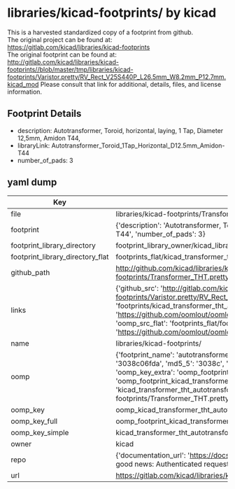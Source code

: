# libraries/kicad-footprints/ by kicad  
This is a harvested standardized copy of a footprint from github.  
The original project can be found at:  
https://gitlab.com/kicad/libraries/kicad-footprints  
The original footprint can be found at:
http://gitlab.com/kicad/libraries/kicad-footprints//blob/master/tmp/libraries/kicad-footprints/Varistor.pretty/RV_Rect_V25S440P_L26.5mm_W8.2mm_P12.7mm.kicad_mod
Please consult that link for additional, details, files, and license information.  
## Footprint Details
* description: Autotransformer, Toroid, horizontal, laying, 1 Tap, Diameter 12,5mm, Amidon T44,  
* libraryLink: Autotransformer_Toroid_1Tap_Horizontal_D12.5mm_Amidon-T44  
* number_of_pads: 3  
## yaml dump  
| Key | Value |  
| --- | --- |  
| file | libraries/kicad-footprints/Transformer_THT.pretty/Autotransformer_Toroid_1Tap_Horizontal_D12.5mm_Amidon-T44.kicad_mod |  
| footprint | {'description': 'Autotransformer, Toroid, horizontal, laying, 1 Tap, Diameter 12,5mm, Amidon T44,', 'libraryLink': 'Autotransformer_Toroid_1Tap_Horizontal_D12.5mm_Amidon-T44', 'number_of_pads': 3} |  
| footprint_library_directory | footprint_library_owner/kicad_libraries/kicad-footprints/ |  
| footprint_library_directory_flat | footprints_flat/kicad_transformer_tht_autotransformer_toroid_1tap_horizontal_d12_5mm_amidon_t44/working |  
| github_path | http://github.com/kicad/libraries/kicad-footprints//blob/master/tmp/libraries/kicad-footprints/Transformer_THT.pretty/Autotransformer_Toroid_1Tap_Horizontal_D12.5mm_Amidon-T44.kicad_mod |  
| links | {'github_src': 'http://gitlab.com/kicad/libraries/kicad-footprints//blob/master/tmp/libraries/kicad-footprints/Varistor.pretty/RV_Rect_V25S440P_L26.5mm_W8.2mm_P12.7mm.kicad_mod', 'github_src_repo': 'https://gitlab.com/kicad/libraries/kicad-footprints', 'oomp_bot': 'footprints/kicad_transformer_tht_autotransformer_toroid_1tap_horizontal_d12_5mm_amidon_t44/working', 'oomp_bot_github': 'https://github.com/oomlout/oomlout_oomp_footprint_bot/tree/main/footprints/kicad_transformer_tht_autotransformer_toroid_1tap_horizontal_d12_5mm_amidon_t44/working', 'oomp_src_flat': 'footprints_flat/footprints_flat/kicad_transformer_tht_autotransformer_toroid_1tap_horizontal_d12_5mm_amidon_t44/working', 'oomp_src_flat_github': 'https://github.com/oomlout/oomlout_oomp_footprint_src/tree/main/footprints_flat/kicad_transformer_tht_autotransformer_toroid_1tap_horizontal_d12_5mm_amidon_t44/working'} |  
| name | libraries/kicad-footprints/ |  
| oomp | {'footprint_name': 'autotransformer_toroid_1tap_horizontal_d12_5mm_amidon_t44', 'library_name': 'transformer_tht', 'md5': '3038c06fda45d5426da57598cc29beac', 'md5_10': '3038c06fda', 'md5_5': '3038c', 'md5_6': '3038c0', 'oomp_key': 'oomp_kicad_transformer_tht_autotransformer_toroid_1tap_horizontal_d12_5mm_amidon_t44', 'oomp_key_extra': 'oomp_footprint_kicad_transformer_tht_autotransformer_toroid_1tap_horizontal_d12_5mm_amidon_t44', 'oomp_key_full': 'oomp_footprint_kicad_transformer_tht_autotransformer_toroid_1tap_horizontal_d12_5mm_amidon_t44_3038c0', 'oomp_key_simple': 'kicad_transformer_tht_autotransformer_toroid_1tap_horizontal_d12_5mm_amidon_t44', 'original_filename': 'libraries/kicad-footprints/Transformer_THT.pretty/Autotransformer_Toroid_1Tap_Horizontal_D12.5mm_Amidon-T44.kicad_mod', 'owner_name': 'kicad'} |  
| oomp_key | oomp_kicad_transformer_tht_autotransformer_toroid_1tap_horizontal_d12_5mm_amidon_t44 |  
| oomp_key_full | oomp_footprint_kicad_transformer_tht_autotransformer_toroid_1tap_horizontal_d12_5mm_amidon_t44 |  
| oomp_key_simple | kicad_transformer_tht_autotransformer_toroid_1tap_horizontal_d12_5mm_amidon_t44 |  
| owner | kicad |  
| repo | {'documentation_url': 'https://docs.github.com/rest/overview/resources-in-the-rest-api#rate-limiting', 'message': "API rate limit exceeded for 84.66.173.59. (But here's the good news: Authenticated requests get a higher rate limit. Check out the documentation for more details.)"} |  
| url | https://gitlab.com/kicad/libraries/kicad-footprints |  

